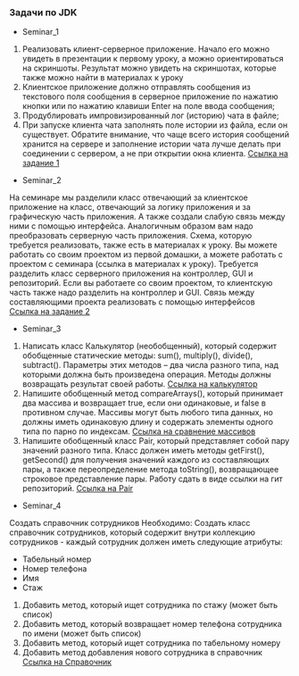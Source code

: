 ### Задачи по JDK
 * Seminar_1

1. Реализовать клиент-серверное приложение. Начало его можно увидеть в презентации к первому уроку, а можно ориентироваться на скриншоты. Результат можно увидеть на скриншотах, которые также можно найти в материалах к уроку
2. Клиентское приложение должно отправлять сообщения из текстового поля сообщения в серверное приложение по нажатию кнопки или по нажатию клавиши Enter на поле ввода сообщения;
3. Продублировать импровизированный лог (историю) чата в файле;
4. При запуске клиента чата заполнять поле истории из файла, если он существует. Обратите внимание, что чаще всего история сообщений хранится на сервере и заполнение истории чата лучше делать при соединении с сервером, а не при открытии окна клиента.
[Ссылка на задание 1](https://github.com/Kingofhell1/JavaDevelopmentKit/tree/main/src/JavaDEvelomentKitLessone1)

 * Seminar_2

 На семинаре мы разделили класс отвечающий за клиентское приложение на класс, отвечающий за логику приложения и за графическую часть приложения. А также создали слабую связь между ними с помощью интерфейса.
 Аналогичным образом вам надо преобразовать серверную часть приложения. Схема, которую требуется реализовать, также есть в материалах к уроку.
 Вы можете работать со своим проектом из первой домашки, а можете работать с проектом с семинара (ссылка в материалах к уроку).
 Требуется разделить класс серверного приложения на контроллер, GUI и репозиторий.
 Если вы работаете со своим проектом, то клиентскую часть также надо разделить на контроллер и GUI.
 Связь между составляющими проекта реализовать с помощью интерфейсов\
 [Ссылка на задание 2](https://github.com/Kingofhell1/JavaDevelopmentKit/tree/main/src/JavaDevelomentKitLesson2)
 
 * Seminar_3

1. Написать класс Калькулятор (необобщенный), который содержит обобщенные статические методы: sum(), multiply(), divide(), subtract(). Параметры этих методов – два числа разного типа, над которыми должна быть произведена операция. Методы должны возвращать результат своей работы.
[Ссылка на калькулятор](https://github.com/Kingofhell1/JavaDevelopmentKit/blob/main/src/JavaDelevomentKitLesson3/Calulator/Calculator.java)
2. Напишите обобщенный метод compareArrays(), который принимает два массива и возвращает true, если они одинаковые, и false в противном случае. Массивы могут быть любого типа данных, но должны иметь одинаковую длину и содержать элементы одного типа по парно по индексам.
[Ссылка на сравнение массивов](https://github.com/Kingofhell1/JavaDevelopmentKit/blob/main/src/JavaDelevomentKitLesson3/ArrayComparator/ArrayComparator.java)
3. Напишите обобщенный класс Pair, который представляет собой пару значений разного типа. Класс должен иметь методы getFirst(), getSecond() для получения значений каждого из составляющих пары, а также переопределение метода toString(), возвращающее строковое представление пары. Работу сдать в виде ссылки на гит репозиторий.
[Ссылка на Pair](https://github.com/Kingofhell1/JavaDevelopmentKit/blob/main/src/JavaDelevomentKitLesson3/Pair/Pair.java)

 * Seminar_4


Создать справочник сотрудников
   Необходимо:
   Создать класс справочник сотрудников, который содержит внутри
   коллекцию сотрудников - каждый сотрудник должен иметь следующие атрибуты:
   - Табельный номер
   - Номер телефона
   - Имя
   - Стаж
   1. Добавить метод, который ищет сотрудника по стажу (может быть список)
   2. Добавить метод, который возвращает номер телефона сотрудника по имени (может быть список)
   3. Добавить метод, который ищет сотрудника по табельному номеру
   4. Добавить метод добавления нового сотрудника в справочник
[Ссылка на Справочник](https://github.com/Kingofhell1/JavaDevelopmentKit/tree/main/src/JavaDevelomentKitLesson4/HandBook)